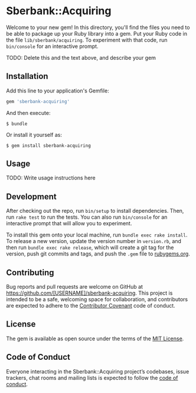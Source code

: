 # Sberbank::Acquiring

Welcome to your new gem! In this directory, you'll find the files you need to be able to package up your Ruby library into a gem. Put your Ruby code in the file `lib/sberbank/acquiring`. To experiment with that code, run `bin/console` for an interactive prompt.

TODO: Delete this and the text above, and describe your gem

## Installation

Add this line to your application's Gemfile:

```ruby
gem 'sberbank-acquiring'
```

And then execute:

    $ bundle

Or install it yourself as:

    $ gem install sberbank-acquiring

## Usage

TODO: Write usage instructions here

## Development

After checking out the repo, run `bin/setup` to install dependencies. Then, run `rake test` to run the tests. You can also run `bin/console` for an interactive prompt that will allow you to experiment.

To install this gem onto your local machine, run `bundle exec rake install`. To release a new version, update the version number in `version.rb`, and then run `bundle exec rake release`, which will create a git tag for the version, push git commits and tags, and push the `.gem` file to [rubygems.org](https://rubygems.org).

## Contributing

Bug reports and pull requests are welcome on GitHub at https://github.com/[USERNAME]/sberbank-acquiring. This project is intended to be a safe, welcoming space for collaboration, and contributors are expected to adhere to the [Contributor Covenant](http://contributor-covenant.org) code of conduct.

## License

The gem is available as open source under the terms of the [MIT License](https://opensource.org/licenses/MIT).

## Code of Conduct

Everyone interacting in the Sberbank::Acquiring project’s codebases, issue trackers, chat rooms and mailing lists is expected to follow the [code of conduct](https://github.com/[USERNAME]/sberbank-acquiring/blob/master/CODE_OF_CONDUCT.md).
